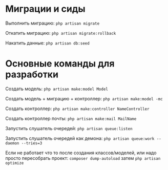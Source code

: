 Миграции и сиды
=========
Выполнить миграцию: `php artisan migrate`

Откатить миграцию: `php artisan migrate:rollback`

Накатить данные: `php artisan db:seed`

Основные команды для разработки
=========
Создать модель: `php artisan make:model Model`

Создать модель + миграцию + контроллер: `php artisan make:model -mc`

Создать контроллер: `php artisan make:controller NameController`

Создать контроллер почты: `php artisan make:mail MailName`

Запустить слушатель очередей: `php artisan queue:listen`

Запустить слушатель очередей как демона: `php artisan queue:work --daemon --tries=3`

Если не работает что то после создания классов/моделей, или надо просто пересобрать проект:
`composer dump-autoload` затем `php artisan optimize`

